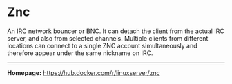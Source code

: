 # Znc

An IRC network bouncer or BNC. It can detach the client from the actual IRC server, and also from selected channels. Multiple clients from different locations can connect to a single ZNC account simultaneously and therefore appear under the same nickname on IRC.

---

**Homepage:** https://hub.docker.com/r/linuxserver/znc